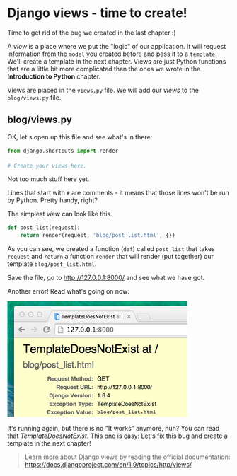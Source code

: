 # Django views - time to create!

Time to get rid of the bug we created in the last chapter :)

A *view* is a place where we put the "logic" of our application. It will request information from the `model` you created before and pass it to a `template`. We'll create a template in the next chapter. Views are just Python functions that are a little bit more complicated than the ones we wrote in the __Introduction to Python__ chapter.

Views are placed in the `views.py` file. We will add our *views* to the `blog/views.py` file.

## blog/views.py

OK, let's open up this file and see what's in there:

```python
from django.shortcuts import render

# Create your views here.
```


Not too much stuff here yet.

Lines that start with `#` are comments - it means that those lines won't be run by Python. Pretty handy, right?

The simplest *view* can look like this.

```python
def post_list(request):
    return render(request, 'blog/post_list.html', {})
```


As you can see, we created a function (`def`) called `post_list` that takes `request` and `return` a function `render` that will render (put together) our template `blog/post_list.html`.

Save the file, go to http://127.0.0.1:8000/ and see what we have got.

Another error! Read what's going on now:

![Error](images/error.png)

It's running again, but there is no "It works" anymore, huh? You can read that *TemplateDoesNotExist*. This one is easy: Let's fix this bug and create a template in the next chapter!

> Learn more about Django views by reading the official documentation: https://docs.djangoproject.com/en/1.9/topics/http/views/
